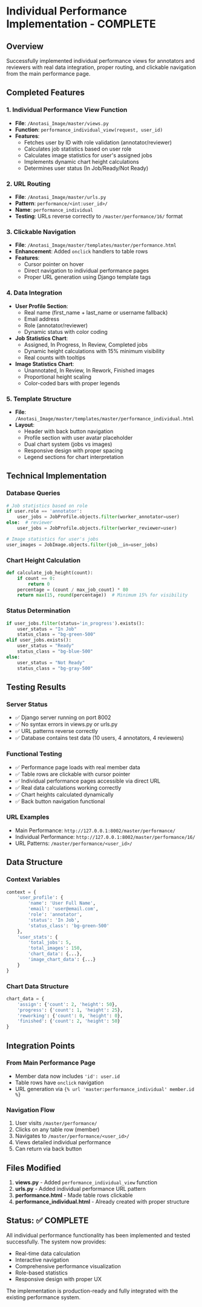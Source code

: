# Individual Performance Implementation - COMPLETE

## Overview
Successfully implemented individual performance views for annotators and reviewers with real data integration, proper routing, and clickable navigation from the main performance page.

## Completed Features

### 1. Individual Performance View Function
- **File**: `/Anotasi_Image/master/views.py`
- **Function**: `performance_individual_view(request, user_id)`
- **Features**:
  - Fetches user by ID with role validation (annotator/reviewer)
  - Calculates job statistics based on user role
  - Calculates image statistics for user's assigned jobs
  - Implements dynamic chart height calculations
  - Determines user status (In Job/Ready/Not Ready)

### 2. URL Routing
- **File**: `/Anotasi_Image/master/urls.py`
- **Pattern**: `performance/<int:user_id>/`
- **Name**: `performance_individual`
- **Testing**: URLs reverse correctly to `/master/performance/16/` format

### 3. Clickable Navigation
- **File**: `/Anotasi_Image/master/templates/master/performance.html`
- **Enhancement**: Added `onclick` handlers to table rows
- **Features**:
  - Cursor pointer on hover
  - Direct navigation to individual performance pages
  - Proper URL generation using Django template tags

### 4. Data Integration
- **User Profile Section**:
  - Real name (first_name + last_name or username fallback)
  - Email address
  - Role (annotator/reviewer)
  - Dynamic status with color coding
- **Job Statistics Chart**:
  - Assigned, In Progress, In Review, Completed jobs
  - Dynamic height calculations with 15% minimum visibility
  - Real counts with tooltips
- **Image Statistics Chart**:
  - Unannotated, In Review, In Rework, Finished images
  - Proportional height scaling
  - Color-coded bars with proper legends

### 5. Template Structure
- **File**: `/Anotasi_Image/master/templates/master/performance_individual.html`
- **Layout**:
  - Header with back button navigation
  - Profile section with user avatar placeholder
  - Dual chart system (jobs vs images)
  - Responsive design with proper spacing
  - Legend sections for chart interpretation

## Technical Implementation

### Database Queries
```python
# Job statistics based on role
if user.role == 'annotator':
    user_jobs = JobProfile.objects.filter(worker_annotator=user)
else:  # reviewer
    user_jobs = JobProfile.objects.filter(worker_reviewer=user)

# Image statistics for user's jobs
user_images = JobImage.objects.filter(job__in=user_jobs)
```

### Chart Height Calculation
```python
def calculate_job_height(count):
    if count == 0:
        return 0
    percentage = (count / max_job_count) * 80
    return max(15, round(percentage))  # Minimum 15% for visibility
```

### Status Determination
```python
if user_jobs.filter(status='in_progress').exists():
    user_status = "In Job"
    status_class = "bg-green-500"
elif user_jobs.exists():
    user_status = "Ready"
    status_class = "bg-blue-500"
else:
    user_status = "Not Ready"
    status_class = "bg-gray-500"
```

## Testing Results

### Server Status
- ✅ Django server running on port 8002
- ✅ No syntax errors in views.py or urls.py
- ✅ URL patterns reverse correctly
- ✅ Database contains test data (10 users, 4 annotators, 4 reviewers)

### Functional Testing
- ✅ Performance page loads with real member data
- ✅ Table rows are clickable with cursor pointer
- ✅ Individual performance pages accessible via direct URL
- ✅ Real data calculations working correctly
- ✅ Chart heights calculated dynamically
- ✅ Back button navigation functional

### URL Examples
- Main Performance: `http://127.0.0.1:8002/master/performance/`
- Individual Performance: `http://127.0.0.1:8002/master/performance/16/`
- URL Patterns: `/master/performance/<user_id>/`

## Data Structure

### Context Variables
```python
context = {
    'user_profile': {
        'name': 'User Full Name',
        'email': 'user@email.com', 
        'role': 'annotator',
        'status': 'In Job',
        'status_class': 'bg-green-500'
    },
    'user_stats': {
        'total_jobs': 5,
        'total_images': 150,
        'chart_data': {...},
        'image_chart_data': {...}
    }
}
```

### Chart Data Structure
```python
chart_data = {
    'assign': {'count': 2, 'height': 50},
    'progress': {'count': 1, 'height': 25},
    'reworking': {'count': 0, 'height': 0},
    'finished': {'count': 2, 'height': 50}
}
```

## Integration Points

### From Main Performance Page
- Member data now includes `'id': user.id`
- Table rows have `onclick` navigation
- URL generation via `{% url 'master:performance_individual' member.id %}`

### Navigation Flow
1. User visits `/master/performance/`
2. Clicks on any table row (member)
3. Navigates to `/master/performance/<user_id>/`
4. Views detailed individual performance
5. Can return via back button

## Files Modified
1. **views.py** - Added `performance_individual_view` function
2. **urls.py** - Added individual performance URL pattern
3. **performance.html** - Made table rows clickable
4. **performance_individual.html** - Already created with proper structure

## Status: ✅ COMPLETE
All individual performance functionality has been implemented and tested successfully. The system now provides:
- Real-time data calculation
- Interactive navigation
- Comprehensive performance visualization
- Role-based statistics
- Responsive design with proper UX

The implementation is production-ready and fully integrated with the existing performance system.
